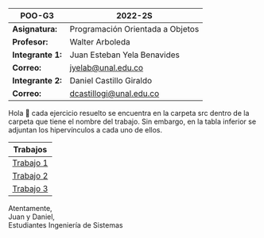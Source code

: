 
| POO-G3 | 2022-2S |
| --- | --- |
| **Asignatura:** | Programación Orientada a Objetos |
| **Profesor:** | Walter Arboleda |
| **Integrante 1:** | Juan Esteban Yela Benavides |
| **Correo:** | jyelab@unal.edu.co |
| **Integrante 2:** | Daniel Castillo Giraldo  |
| **Correo:** | dcastillogi@unal.edu.co |


Hola 👋 cada ejercicio resuelto se encuentra en la carpeta src dentro de la carpeta que tiene el nombre del trabajo. Sin embargo, en la tabla inferior se adjuntan los hipervínculos a cada uno de ellos.

| Trabajos |
| --- |
| [Trabajo 1](https://github.com/danielcgiraldo/POO_grupal/tree/main/Trabajo%201/src) |
| [Trabajo 2](https://github.com/danielcgiraldo/POO_grupal/tree/main/Trabajo%202/src) |
| [Trabajo 3](https://github.com/danielcgiraldo/POO_grupal/tree/main/Trabajo%203/src) |

Atentamente,\
Juan y Daniel,\
Estudiantes Ingeniería de Sistemas
